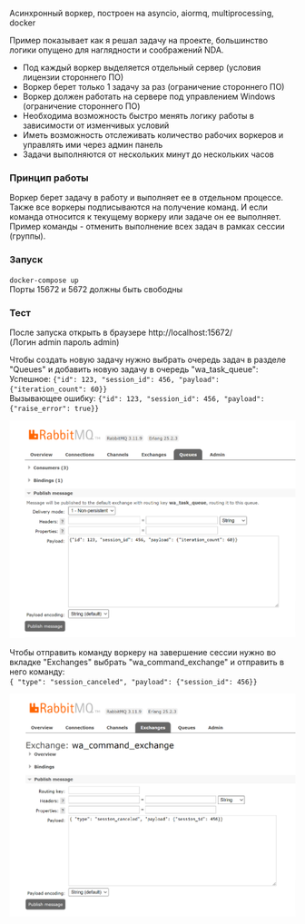 Асинхронный воркер, построен на asyncio, aiormq, multiprocessing, docker

Пример показывает как я решал задачу на проекте, большинство логики опущено для наглядности и соображений NDA.

* Под каждый воркер выделяется отдельный сервер (условия лицензии стороннего ПО)
* Воркер берет только 1 задачу за раз (ограничение стороннего ПО)
* Воркер должен работать на сервере под управлением Windows (ограничение стороннего ПО)
* Необходима возможность быстро менять логику работы в зависимости от изменчивых условий
* Иметь возможность отслеживать количество рабочих воркеров и управлять ими через админ панель
* Задачи выполняются от нескольких минут до нескольких часов

### Принцип работы
Воркер берет задачу в работу и выполняет ее в отдельном процессе. Также все воркеры подписываются на получение команд.
И если команда относится к текущему воркеру или задаче он ее выполняет. Пример команды - отменить выполнение всех задач в рамках сессии (группы).

### Запуск
`docker-compose up`  
Порты 15672 и 5672 должны быть свободны

### Тест
После запуска открыть в браузере http://localhost:15672/  
(Логин admin пароль admin)  

Чтобы создать новую задачу нужно выбрать очередь задач в разделе "Queues" и добавить новую задачу в очередь "wa_task_queue":  
Успешное: `{"id": 123, "session_id": 456, "payload": {"iteration_count": 60}}`  
Вызывающее ошибку: `{"id": 123, "session_id": 456, "payload": {"raise_error": true}}`

![alt](https://github.com/qvp/code_examples/blob/main/worker_async/rabbit_gui_queue.png?raw=true)

Чтобы отправить команду воркеру на завершение сессии нужно во вкладке "Exchanges" выбрать "wa_command_exchange" и отправить в него команду:  
`{ "type": "session_canceled", "payload": {"session_id": 456}}`

![alt](https://github.com/qvp/code_examples/blob/main/worker_async/rabbit_gui_cancel.png?raw=true)
